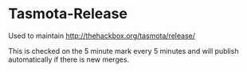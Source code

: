 # Tasmota-Release
Used to maintain http://thehackbox.org/tasmota/release/

This is checked on the 5 minute mark every 5 minutes and will publish automatically if there is new merges.
